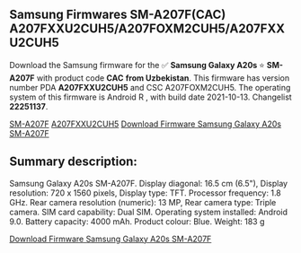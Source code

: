 <h2>Samsung Firmwares SM-A207F(CAC) A207FXXU2CUH5/A207FOXM2CUH5/A207FXXU2CUH5</h2>
Download the Samsung firmware for the ✅ <strong>Samsung Galaxy A20s </strong> ⭐ <strong>SM-A207F</strong> with product code <strong>CAC</strong> <strong> from Uzbekistan</strong>. This firmware has version number PDA <strong>A207FXXU2CUH5</strong> and CSC A207FOXM2CUH5. The operating system of this firmware is Android R , with build date 2021-10-13. Changelist <strong>22251137</strong>.


[SM-A207F](https://samfirm.shop/samsung/model/SM-A207F)
[A207FXXU2CUH5](https://samfirm.shop/samsung/pda/A207FXXU2CUH5)
[Download Firmware Samsung Galaxy A20s SM-A207F](https://samfirm.shop/samsung/firmware/465055)
<h2>Summary description:</h2>
<p>Samsung Galaxy A20s SM-A207F. Display diagonal: 16.5 cm (6.5"), Display resolution: 720 x 1560 pixels, Display type: TFT. Processor frequency: 1.8 GHz. Rear camera resolution (numeric): 13 MP, Rear camera type: Triple camera. SIM card capability: Dual SIM. Operating system installed: Android 9.0. Battery capacity: 4000 mAh. Product colour: Blue. Weight: 183 g</p>


[Download Firmware Samsung Galaxy A20s SM-A207F](https://samfirm.shop/samsung/firmware/465055)
